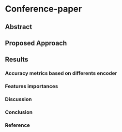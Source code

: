 # Conference-paper




## Abstract


## Proposed Approach

## Results

### Accuracy metrics based on differents encoder

### Features importances


### Discussion


### Conclusion


### Reference





